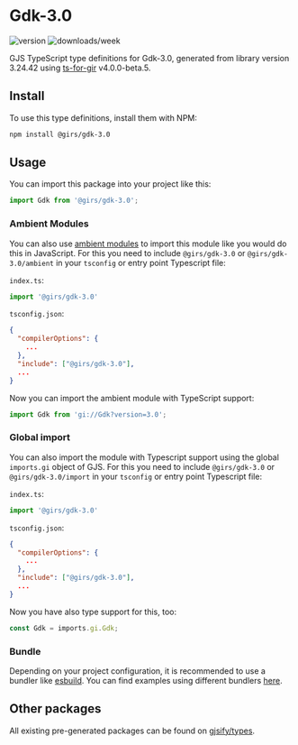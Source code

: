 
# Gdk-3.0

![version](https://img.shields.io/npm/v/@girs/gdk-3.0)
![downloads/week](https://img.shields.io/npm/dw/@girs/gdk-3.0)


GJS TypeScript type definitions for Gdk-3.0, generated from library version 3.24.42 using [ts-for-gir](https://github.com/gjsify/ts-for-gir) v4.0.0-beta.5.


## Install

To use this type definitions, install them with NPM:
```bash
npm install @girs/gdk-3.0
```

## Usage

You can import this package into your project like this:
```ts
import Gdk from '@girs/gdk-3.0';
```

### Ambient Modules

You can also use [ambient modules](https://github.com/gjsify/ts-for-gir/tree/main/packages/cli#ambient-modules) to import this module like you would do this in JavaScript.
For this you need to include `@girs/gdk-3.0` or `@girs/gdk-3.0/ambient` in your `tsconfig` or entry point Typescript file:

`index.ts`:
```ts
import '@girs/gdk-3.0'
```

`tsconfig.json`:
```json
{
  "compilerOptions": {
    ...
  },
  "include": ["@girs/gdk-3.0"],
  ...
}
```

Now you can import the ambient module with TypeScript support: 

```ts
import Gdk from 'gi://Gdk?version=3.0';
```

### Global import

You can also import the module with Typescript support using the global `imports.gi` object of GJS.
For this you need to include `@girs/gdk-3.0` or `@girs/gdk-3.0/import` in your `tsconfig` or entry point Typescript file:

`index.ts`:
```ts
import '@girs/gdk-3.0'
```

`tsconfig.json`:
```json
{
  "compilerOptions": {
    ...
  },
  "include": ["@girs/gdk-3.0"],
  ...
}
```

Now you have also type support for this, too:

```ts
const Gdk = imports.gi.Gdk;
```

### Bundle

Depending on your project configuration, it is recommended to use a bundler like [esbuild](https://esbuild.github.io/). You can find examples using different bundlers [here](https://github.com/gjsify/ts-for-gir/tree/main/examples).

## Other packages

All existing pre-generated packages can be found on [gjsify/types](https://github.com/gjsify/types).

